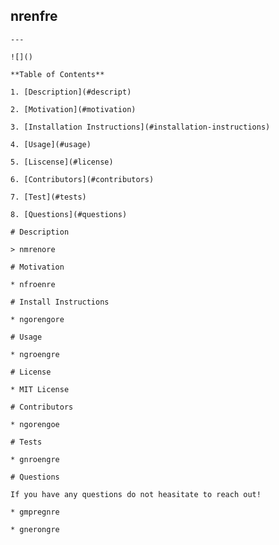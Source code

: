 ## nrenfre

    ---
    
    ![]()
    
    **Table of Contents**
    
    1. [Description](#descript)
    
    2. [Motivation](#motivation)
    
    3. [Installation Instructions](#installation-instructions)
    
    4. [Usage](#usage)
    
    5. [Liscense](#license)
    
    6. [Contributors](#contributors)
    
    7. [Test](#tests)
    
    8. [Questions](#questions)
    
    # Description
    
    > nmrenore
    
    # Motivation
    
    * nfroenre
    
    # Install Instructions
    
    * ngorengore
    
    # Usage
    
    * ngroengre
    
    # License
    
    * MIT License
    
    # Contributors
    
    * ngorengoe
    
    # Tests
    
    * gnroengre
    
    # Questions
    
    If you have any questions do not heasitate to reach out!
    
    * gmpregnre
    
    * gnerongre